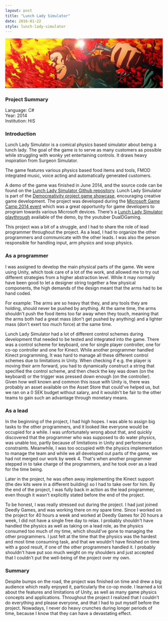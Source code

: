 ```yaml
---
layout: post
title: "Lunch Lady Simulator"
date: 2016-01-22
style: lunch-lady-simulator
---
```


<div class="title-images">
    <img src="/assets/lunch-lady-simulator-512px.jpg?v={{site.time | date: '%s'}}" alt="An angry lunch lady strikes an action pose. Tomato sauce and fire swirl in the background." title="Lunch Lady Simulator promotional image" />
</div>

### Project Summary

<div class="project-summary">
    <div class="project-summary-language">Language: C#</div>
    <div class="project-summary-period">Year: 2014</div>
    <div class="project-summary-group">Institution: HiS</div>
</div>

### Introduction

Lunch Lady Simulator is a comical physics based simulator about being a lunch lady.
The goal of the game is to serve as many customers as possible while struggling with
wonky yet entertaining controls. It draws heavy inspiration from Surgeon Simulator.

The game features various physics based food items and tools, FMOD integrated music,
voice acting and automatically generated customers.

A demo of the game was finished in June 2014, and the source code can be found on the <a href="https://github.com/johannes-qvarford/LunchLadySimulator">Lunch Lady Simulator Github repository</a>.
Lunch Lady Simulator is part of the <a href="http://democreativity.com/games">Democreativity project game showcase</a>, encouraging creative game development.
The project was developed during the <a href="http://www.his.se/om-oss/Utbildningar-och-amnen/Data-och-IT/Microsoft-Game-Camp-2014/">Microsoft Game Camp 2014 event</a>
which was a great opportunity for game developers to program towards various Microsoft devices.
There's a <a href="https://www.youtube.com/watch?v=TV94WJM8CO0">Lunch Lady Simulator playthrough</a> available of the demo, by the youtuber DualDGaming.

This project was a bit of a struggle, and I had to share the role of lead programmer throughout the project.
As a lead, I had to organize the other programmers and communicate with the other leads.
I was also the person responsible for handling input, arm physics and soup physics.

### As a programmer

I was assigned to develop the main physical parts of the game. We were using Unity, which took care of a lot of the work,
and allowed me to try out different strategies from a higher abstraction level. While it may normally have been good
to let a designer string together a few physical components, the high demands of the design meant that the arms had to be hand coded.

For example: The arms are so heavy that they, and any tools they are holding, should never be pushed by anything.
At the same time, the arms shouldn't push the food items too far away when they touch, meaning that the arms both had a
great mass (don't get pushed by anything) and a lighter mass (don't exert too much force) at the same time.

Lunch Lady Simulator had a lot of different control schemes during development that needed to be tested and integrated into the game.
There was a control scheme for keyboard, one for single player controller, one for co-op controller and one for Kinect.
While another programmer handled Kinect programming, It was hard to manage all these different control schemes due to limitations
in Unity. When checking if e.g. the player is moving their arm forward, you had to dynamically construct a string that specified
the control scheme, and then check the key was down (on the keyboard) or the trigger was pressed down enough (on the controller).
Given how well known and common this issue with Unity is, there was probably an asset available on the Asset Store that could've
helped us, but we ran on a 0 SEK budget without salary, and it wouldn't be fair to the other teams to gain such an advantage through monetary means.

### As a lead

In the beginning of the project, I had high hopes. I was able to assign big tasks to the other programmers, and it looked like everyone
would be occupied for a while. I was unfortunately wrong about that, and quickly discovered that the programmer who was supposed
to do water physics, was unable too, partly because of limitations in Unity and performance constraints.
Meanwhile, I was too occupied with the physics implementation to manage the team and while we all developed out parts of the game,
we had not merged our work by week 4. That's when another programmer stepped in to take charge of the programmers, and he took over as a lead
for the time being.

Later in the project, he was often away implementing the Kinect support (the dev kits were in a different building) so I had to take over for him.
By the end of the project, I was fully back in action as the lead programmer, even though it wasn't explicitly stated before the end of the project.

To be honest, I was really stressed out during the project. I had just joined Deedly Games, and was working there on my spare time.
Since I worked on the project for 40 hours a week and worked at Deedly Games for 20 hours a week, I did not have a single free day
to relax. I probably shouldn't have handled the physics as well as taking on a lead role, as the physics consumed too much of my time,
which should've gone to managing the other programmers. I just felt at the time that the physics was the hardest and most time consuming
task, and that we wouldn't have finished on time with a good result, if one of the other programmers handled it.
I probably shouldn't have put soo much weight on my shoulders and just accepted that I couldn't put the well-being of the project
over my own.

### Summary

Despite bumps on the road, the project was finished on time and drew a big audience which really enjoyed it, particularly the co-op mode.
I learned a lot about the features and limitations of Unity, as well as many game physics concepts and applications.
Throughout the project I realized that I couldn't do everything and please everyone, and that I had to put myself before the project.
Nowadays, I never do heavy crunches during longer periods of time, because I know that they can have a devastating effect.